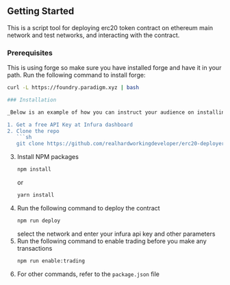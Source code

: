 
<!-- GETTING STARTED -->
## Getting Started

This is a script tool for deploying erc20 token contract on ethereum main network and test networks, and interacting with the contract.

### Prerequisites

This is using forge so make sure you have installed forge and have it in your path.
Run the following command to install forge:

```bash
curl -L https://foundry.paradigm.xyz | bash

### Installation

_Below is an example of how you can instruct your audience on installing and setting up your app. This template doesn't rely on any external dependencies or services._

1. Get a free API Key at Infura dashboard
2. Clone the repo
   ```sh
   git clone https://github.com/realhardworkingdeveloper/erc20-deployer
   ```
3. Install NPM packages
   ```sh
   npm install
   ```
   or
   ```sh
   yarn install
   ```
4. Run the following command to deploy the contract
   ```sh
   npm run deploy
   ```
   select the network and enter your infura api key and other parameters
5. Run the following command to enable trading before you make any transactions
   ```sh
   npm run enable:trading
   ```
6. For other commands, refer to the `package.json` file
